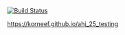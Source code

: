 [![Build Status](https://api.cirrus-ci.com/github/korneef/ahj_25_testing.svg)](https://cirrus-ci.com/github/korneef/ahj_25_testing)

https://korneef.github.io/ahj_25_testing
